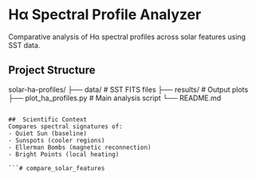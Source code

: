 # Hα Spectral Profile Analyzer
Comparative analysis of Hα spectral profiles across solar features using SST data.

##  Project Structure
solar-ha-profiles/
├── data/                   # SST FITS files 
├── results/                # Output plots
├── plot_ha_profiles.py     # Main analysis script
└── README.md
```

##  Scientific Context
Compares spectral signatures of:
- Quiet Sun (baseline)
- Sunspots (cooler regions)
- Ellerman Bombs (magnetic reconnection)
- Bright Points (local heating)

```# compare_solar_features
